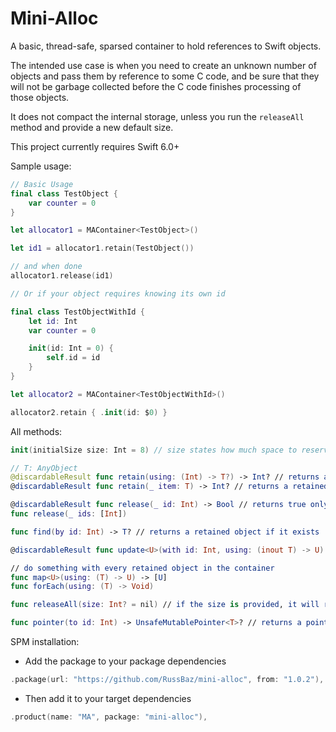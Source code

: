 # Mini-Alloc

A basic, thread-safe, sparsed container to hold references to Swift objects.

The intended use case is when you need to create an unknown number of objects and pass them by reference to some C code, and be sure that they will not be garbage collected before the C code finishes processing of those objects.

It does not compact the internal storage, unless you run the `releaseAll` method and provide a new default size.

This project currently requires Swift 6.0+

Sample usage:

```swift
// Basic Usage
final class TestObject {
    var counter = 0
}

let allocator1 = MAContainer<TestObject>()

let id1 = allocator1.retain(TestObject())

// and when done
allocator1.release(id1)

// Or if your object requires knowing its own id

final class TestObjectWithId {
    let id: Int
    var counter = 0

    init(id: Int = 0) {
        self.id = id
    }
}

let allocator2 = MAContainer<TestObjectWithId>()

allocator2.retain { .init(id: $0) }
```

All methods:

```swift
init(initialSize size: Int = 8) // size states how much space to reserved for references

// T: AnyObject
@discardableResult func retain(using: (Int) -> T?) -> Int? // returns a retained object id
@discardableResult func retain(_ item: T) -> Int? // returns a retained object id

@discardableResult func release(_ id: Int) -> Bool // returns true only if a retained object with the given id was released
func release(_ ids: [Int])

func find(by id: Int) -> T? // returns a retained object if it exists

@discardableResult func update<U>(with id: Int, using: (inout T) -> U) -> U? // returns an update function result if the retained object with a given id is found

// do something with every retained object in the container
func map<U>(using: (T) -> U) -> [U]
func forEach(using: (T) -> Void)

func releaseAll(size: Int? = nil) // if the size is provided, it will resize the internal storage to the specified size. Otherwise, it will leave it as it is.

func pointer(to id: Int) -> UnsafeMutablePointer<T>? // returns a pointer to a retained object with the provided id if it exists
```

SPM installation:

- Add the package to your package dependencies

```swift
.package(url: "https://github.com/RussBaz/mini-alloc", from: "1.0.2"),
```

- Then add it to your target dependencies

```swift
.product(name: "MA", package: "mini-alloc"),
```
